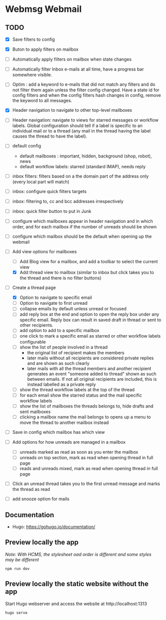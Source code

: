 Webmsg Webmail
==============

TODO
----

- [x] Save filters to config
- [x] Buton to apply filters on mailbox
- [ ] Automatically apply filters on mailbox when state changes
- [ ] Automatically filter Inbox e-mails at all time, have a progress bar
  somewhere visible.
- [ ] Optim : add a keyword to e-mails that did not match any filters and do not
  filter them again unless the filter config changed. Have a state id for config
  filters and when the config filters hash changes in config, remove the keyword
  to all messages.
- [x] Header navigation to navigate to other top-level mailboxes
- [ ] Header navigation: navigate to views for starred messages or workflow
  labels. Global configuration should tell if a label is specific to an
  individual mail or to a thread (any mail in the thread having the label causes
  the thread to have the label).
- [ ] default config
    - default mailboxes : important, hidden, background (shop, robot), news
    - default workflow labels: starred (standard IMAP), needs reply
- [ ] inbox filters: filters based on a the domain part of the address only
  (every local part will match)
- [ ] inbox: configure quick filters targets
- [ ] inbox: filtering to, cc and bcc addresses irrespectively
- [ ] inbox: quick filter button to put in Junk
- [ ] configure which mailboxes appear in header navigation and in which order,
  and for each mailbox if the number of unreads should be shown
- [ ] configure which mailbox should be the default when opening up the webmail
- [ ] Add view options for mailboxes
    - [ ] Add Blog view for a mailbox, and add a toolbar to select the current view
    - [x] Add thread view to mailbox (similar to inbox but click takes you to the
          thread and there is no filter buttons)
- [ ] Create a thread page
    - [x] Option to navigate to specific email
    - [ ] Option to navigate to first unread
    - [ ] collapse emails by default unless unread or focused
    - [ ] add reply box at the end and option to open the reply box under any
      specific email. Reply box can result in saved draft in thread or sent to
      other recipients.
    - [ ] add option to add to a specific mailbox
    - [ ] one click to mark a specific email as starred or other workflow labels
      configurable
    - [ ] show the list of people involved in a thread
        - the original list of recipient makes the members
        - later mails without all recipients are considered private replies and
          are shown as such clearly
        - later mails with all the thread members and another recipient
          generates an event "someone added to thread" shown as such between
          emails. If not all original recipients are included, this is instead
          labelled as a private reply
    - [ ] show the thread workflow labels at the top of the thread
    - [ ] for each email show the starred status and the mail specific workflow
      labels
    - [ ] show the list of mailboxes the threads belongs to, hide drafts and
      sent mailboxes
    - [ ] clicking a mailbox name the mail belongs to opens up a menu to move
      the thread to another mailbox instead
- [ ] Save in config which mailbox has which view
- [ ] Add options for how unreads are managed in a mailbox
    - [ ] unreads marked as read as soon as you enter the mailbox
    - [ ] unreads on top section, mark as read when opening thread in full page
    - [ ] reads and unreads mixed, mark as read when opening thread in full page
- [ ] Click an unread thread takes you to the first unread message and marks the
  thread as read
- [ ] add snooze option for mails


Documentation
-------------

- Hugo: https://gohugo.io/documentation/

Preview locally the app
-----------------------

*Note: With HCMS, the stylesheet oad order is different and some styles may be
different*

```
npm run dev
```

Preview locally the static website without the app
--------------------------------------------------

Start Hugo webserver and access the website at http://localhost:1313

```
hugo serve
```

